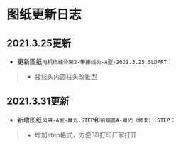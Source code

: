 # 图纸更新日志  

## 2021.3.25更新  
- 更新图纸`电机绕线骨架2-带接线头-A型-2021.3.25.SLDPRT`：  
> - 接线头内圆柱头改锥型  

## 2021.3.31更新  
- 新增图纸`风罩-A型-晨光.STEP`和`前端盖A-晨光（修复）.STEP`：  
> - 增加step格式，方便3D打印厂家打开
